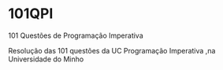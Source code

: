 # 101QPI
101 Questões de Programação Imperativa

Resolução das 101 questões da UC Programação Imperativa ,na Universidade do Minho
